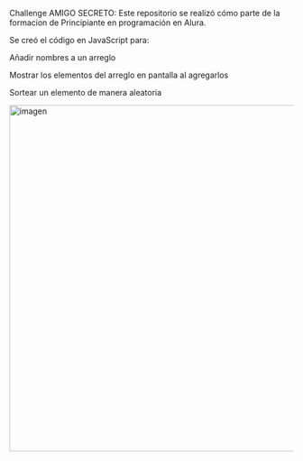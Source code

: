 Challenge AMIGO SECRETO:
Este repositorio se realizó cómo parte de la formacion de Principiante en programación en Alura.

Se creó el código en JavaScript para:

Añadir nombres a un arreglo 

Mostrar los elementos del arreglo en pantalla al agregarlos 

Sortear un elemento de manera aleatoria

<img width="1253" height="614" alt="imagen" src="https://github.com/user-attachments/assets/8471c537-349f-44f2-971f-194caad3eac2" />

